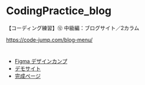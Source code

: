 # CodingPractice_blog
【コーディング練習】⑫ 中級編：ブログサイト／2カラム

https://code-jump.com/blog-menu/

# 
- [Figma デザインカンプ](https://www.figma.com/design/vqzBGTPBsPWbPb1wIoa7tE/blog?node-id=2-147&node-type=frame&t=PZaK70NMKEZa9uLS-0)
- [デモサイト](https://code-jump.com/demo/html/blog/)
- [完成ページ](https://makowithyou.github.io/CodingPractice_blog/)
